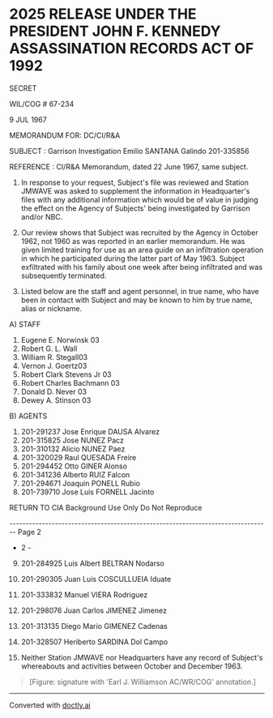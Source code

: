 # 2025 RELEASE UNDER THE PRESIDENT JOHN F. KENNEDY ASSASSINATION RECORDS ACT OF 1992

SECRET

WIL/COG # 67-234

9 JUL 1967

MEMORANDUM FOR: DC/CI/R&A

SUBJECT : Garrison Investigation
Emilio SANTANA Galindo 201-335856

REFERENCE : CI/R&A Memorandum, dated 22 June 1967,
same subject.

1. In response to your request, Subject's file was reviewed and Station JMWAVE was asked to supplement the information in Headquarter's files with any additional information which would be of value in judging the effect on the Agency of Subjects' being investigated by Garrison and/or NBC.

2. Our review shows that Subject was recruited by the Agency in October 1962, not 1960 as was reported in an earlier memorandum. He was given limited training for use as an area guide on an infiltration operation in which he participated during the latter part of May 1963. Subject exfiltrated with his family about one week after being infiltrated and was subsequently terminated.

3. Listed below are the staff and agent personnel, in true name, who have been in contact with Subject and may be known to him by true name, alias or nickname.

A) STAFF

1.  Eugene E. Norwinsk 03
2.  Robert G. L. Wall
3.  William R. Stegall03
4.  Vernon J. Goertz03
5.  Robert Clark Stevens Jr 03
6.  Robert Charles Bachmann 03
7.  Donald D. Never 03
8.  Dewey A. Stinson 03

B) AGENTS

1.  201-291237 Jose Enrique DAUSA Alvarez
2.  201-315825 Jose NUNEZ Pacz
3.  201-310132 Alicio NUNEZ Paez
4.  201-320029 Raul QUESADA Freire
5.  201-294452 Otto GINER Alonso
6.  201-341236 Alberto RUIZ Falcon
7.  201-294671 Joaquin PONELL Rubio
8.  201-739710 Jose Luis FORNELL Jacinto

RETURN TO CIA
Background Use Only
Do Not Reproduce


-------------------------------------------------------------------------------- Page 2

- 2 -

9. 201-284925 Luis Albert BELTRAN Nodarso
10. 201-290305 Juan Luis COSCULLUEIA Iduate
11. 201-333832 Manuel VIERA Rodriguez
12. 201-298076 Juan Carlos JIMENEZ Jimenez
13. 201-313135 Diego Mario GIMENEZ Cadenas
14. 201-328507 Heriberto SARDINA Dol Campo

4. Neither Station JMWAVE nor Headquarters have any record of Subject's whereabouts and activities between October and December 1963.

> [Figure: signature with 'Earl J. Williamson AC/WR/COG' annotation.]


---
Converted with [doctly.ai](https://doctly.ai)
